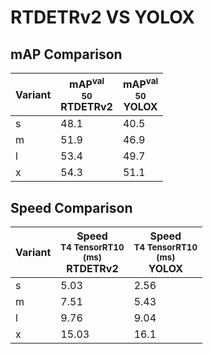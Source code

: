 ---
---

# RTDETRv2 VS YOLOX

## mAP Comparison

| **Variant** | <center><span style='width: 400px;'>**mAP<sup>val<br>50**<br>**RTDETRv2**</span></center> | <center><span style='width: 400px;'>**mAP<sup>val<br>50**<br>**YOLOX**</span></center> |
| ----------- | ----------------------------------------------------------------------------------------- | -------------------------------------------------------------------------------------- |
| s           | 48.1                                                                                      | 40.5                                                                                   |
| m           | 51.9                                                                                      | 46.9                                                                                   |
| l           | 53.4                                                                                      | 49.7                                                                                   |
| x           | 54.3                                                                                      | 51.1                                                                                   |

## Speed Comparison

| **Variant** | <center><span style='width: 200px;'>**Speed**<br><sup>T4 TensorRT10<br>(ms)</sup><br>**RTDETRv2**</span></center> | <center><span style='width: 200px;'>**Speed**<br><sup>T4 TensorRT10<br>(ms)</sup><br>**YOLOX**</span></center> |
| ----------- | ----------------------------------------------------------------------------------------------------------------- | -------------------------------------------------------------------------------------------------------------- |
| s           | 5.03                                                                                                              | 2.56                                                                                                           |
| m           | 7.51                                                                                                              | 5.43                                                                                                           |
| l           | 9.76                                                                                                              | 9.04                                                                                                           |
| x           | 15.03                                                                                                             | 16.1                                                                                                           |
